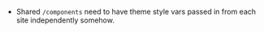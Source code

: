 - Shared `/components` need to have theme style vars passed in from each site
  independently somehow.
